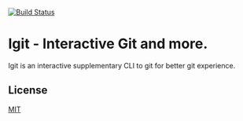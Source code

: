 [![Build Status](https://travis-ci.com/kobibarhanin/gitenv.svg?branch=master)](https://travis-ci.com/kobibarhanin/igit)

# Igit - Interactive Git and more.


Igit is an interactive supplementary CLI to git for better git experience.


## License
[MIT](https://choosealicense.com/licenses/mit/)
